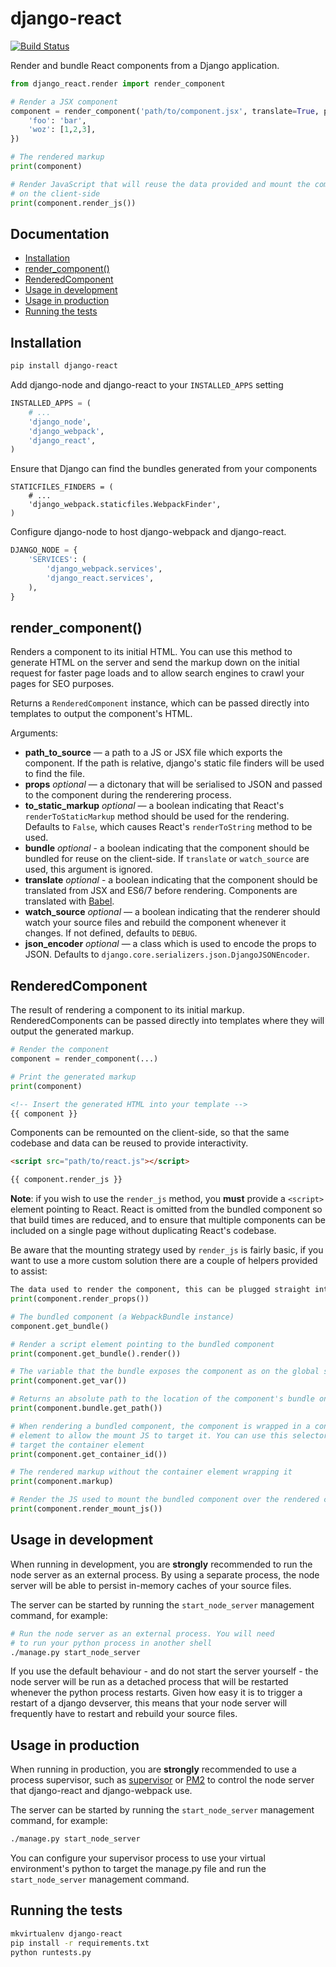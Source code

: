 django-react
============

[![Build Status](https://travis-ci.org/markfinger/django-react.svg?branch=master)](https://travis-ci.org/markfinger/django-react)

Render and bundle React components from a Django application.

```python
from django_react.render import render_component

# Render a JSX component
component = render_component('path/to/component.jsx', translate=True, props={
    'foo': 'bar',
    'woz': [1,2,3],
})

# The rendered markup
print(component)

# Render JavaScript that will reuse the data provided and mount the component
# on the client-side
print(component.render_js())
```

Documentation
-------------

- [Installation](#installation)
- [render_component()](#render_component)
- [RenderedComponent](#renderedcomponent)
- [Usage in development](#usage-in-development)
- [Usage in production](#usage-in-production)
- [Running the tests](#running-the-tests)


Installation
------------

```bash
pip install django-react
```

Add django-node and django-react to your `INSTALLED_APPS` setting

```python
INSTALLED_APPS = (
    # ...
    'django_node',
    'django_webpack',
    'django_react',
)
```

Ensure that Django can find the bundles generated from your components

```
STATICFILES_FINDERS = (
    # ...
    'django_webpack.staticfiles.WebpackFinder',
)
```

Configure django-node to host django-webpack and django-react.

```python
DJANGO_NODE = {
    'SERVICES': (
        'django_webpack.services',
        'django_react.services',
    ),
}
```


render_component()
------------------

Renders a component to its initial HTML. You can use this method to generate HTML
on the server and send the markup down on the initial request for faster page loads
and to allow search engines to crawl your pages for SEO purposes.

Returns a `RenderedComponent` instance, which can be passed directly into templates 
to output the component's HTML.

Arguments:

- **path_to_source** — a path to a JS or JSX file which exports the component. If the 
  path is relative, django's static file finders will be used to find the file.
- **props** *optional* — a dictonary that will be serialised to JSON and passed to 
  the component during the renderering process.
- **to_static_markup** *optional* — a boolean indicating that React's `renderToStaticMarkup`
  method should be used for the rendering. Defaults to `False`, which causes React's 
  `renderToString` method to be used.
- **bundle** *optional* - a boolean indicating that the component should be bundled for
  reuse on the client-side. If `translate` or `watch_source` are used, this argument is
  ignored.
- **translate** *optional* - a boolean indicating that the component should be translated
  from JSX and ES6/7 before rendering. Components are translated with
  [Babel](http://babeljs.io).
- **watch_source** *optional* — a boolean indicating that the renderer should watch your source
  files and rebuild the component whenever it changes. If not defined, defaults to `DEBUG`.
- **json_encoder** *optional* — a class which is used to encode the props to JSON. Defaults
  to `django.core.serializers.json.DjangoJSONEncoder`.


RenderedComponent
-----------------

The result of rendering a component to its initial markup. RenderedComponents can be passed
directly into templates where they will output the generated markup.

```python
# Render the component
component = render_component(...)

# Print the generated markup
print(component)
```
```html
<!-- Insert the generated HTML into your template -->
{{ component }}
```

Components can be remounted on the client-side, so that the same codebase and data
can be reused to provide interactivity.

```html
<script src="path/to/react.js"></script>

{{ component.render_js }}
```

**Note**: if you wish to use the `render_js` method, you **must** provide a `<script>` element
pointing to React. React is omitted from the bundled component so that build times are reduced,
and to ensure that multiple components can be included on a single page without duplicating
React's codebase.

Be aware that the mounting strategy used by `render_js` is fairly basic, if you want to use
a more custom solution there are a couple of helpers provided to assist:
```python
The data used to render the component, this can be plugged straight into the client-side
print(component.render_props())

# The bundled component (a WebpackBundle instance)
component.get_bundle()

# Render a script element pointing to the bundled component
print(component.get_bundle().render())

# The variable that the bundle exposes the component as on the global scope
print(component.get_var())

# Returns an absolute path to the location of the component's bundle on the file-system
print(component.bundle.get_path())

# When rendering a bundled component, the component is wrapped in a container
# element to allow the mount JS to target it. You can use this selector to
# target the container element
print(component.get_container_id())

# The rendered markup without the container element wrapping it
print(component.markup)

# Render the JS used to mount the bundled component over the rendered component
print(component.render_mount_js())
```

Usage in development
--------------------

When running in development, you are **strongly** recommended to run the
node server as an external process. By using a separate process, the 
node server will be able to persist in-memory caches of your source files.

The server can be started by running the `start_node_server` management
command, for example:

```bash
# Run the node server as an external process. You will need
# to run your python process in another shell
./manage.py start_node_server
```

If you use the default behaviour - and do not start the server yourself - 
the node server will be run as a detached process that will be restarted 
whenever the python process restarts. Given how easy it is to trigger a 
restart of a django devserver, this means that your node server will 
frequently have to restart and rebuild your source files.


Usage in production
-------------------

When running in production, you are **strongly** recommended to use a 
process supervisor, such as [supervisor](http://supervisord.org/) or
[PM2](https://github.com/Unitech/pm2) to control the node server that
django-react and django-webpack use.

The server can be started by running the `start_node_server` management
command, for example:

```bash
./manage.py start_node_server
```

You can configure your supervisor process to use your virtual environment's
python to target the manage.py file and run the `start_node_server` 
management command.


Running the tests
-----------------

```bash
mkvirtualenv django-react
pip install -r requirements.txt
python runtests.py
```
